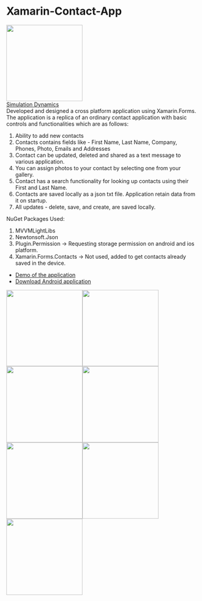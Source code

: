 # Xamarin-Contact-App

<div>
  <div><img src="http://yashtiwari.tech/assets/img/sdi.png"  width="200" /></div>
  <div><a href="https://www.simulationdynamics.com/">Simulation Dynamics</a></div>
</div>
Developed and designed a cross platform application using Xamarin.Forms. The application is a replica of an ordinary contact application with basic controls and functionalities which are as follows:

1. Ability to add new contacts
1. Contacts contains fields like - First Name, Last Name, Company, Phones, Photo, Emails and Addresses
1. Contact can be updated, deleted and shared as a text message to various application.
1. You can assign photos to your contact by selecting one from your gallery.
1. Contact has a search functionality for looking up contacts using their First and Last Name.
1. Contacts are saved locally as a json txt file. Application retain data from it on startup. 
1. All updates - delete, save, and create, are saved locally.

NuGet Packages Used:

1. MVVMLightLibs
1. Newtonsoft.Json
1. Plugin.Permission -> Requesting storage permission on android and ios platform.
1. Xamarin.Forms.Contacts -> Not used, added to get contacts already saved in the device.


* [Demo of the application](http://yashtiwari.tech/sdi/contact_demo.mp4)
* [Download Android application](http://yashtiwari.tech/sdi/contactapp.apk)


<div style="display: flex; flex-wrap: wrap; flex-direction: row;">    
<img src="http://yashtiwari.tech/sdi/ui/1.jpg" width="200" />
<img src="http://yashtiwari.tech/sdi/ui/2.jpg" width="200" />
<img src="http://yashtiwari.tech/sdi/ui/3.jpg" width="200" />
<img src="http://yashtiwari.tech/sdi/ui/4.jpg" width="200" />
<img src="http://yashtiwari.tech/sdi/ui/5.jpg" width="200" />
<img src="http://yashtiwari.tech/sdi/ui/6.jpg" width="200"/>
<img src="http://yashtiwari.tech/sdi/ui/7.jpg" width="200" />
</div>
